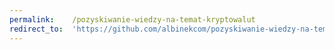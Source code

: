 ```yaml
---
permalink:    /pozyskiwanie-wiedzy-na-temat-kryptowalut
redirect_to:  'https://github.com/albinekcom/pozyskiwanie-wiedzy-na-temat-kryptowalut'
---
```

